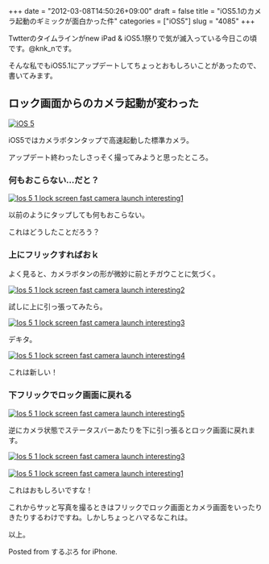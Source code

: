 +++
date = "2012-03-08T14:50:26+09:00"
draft = false
title = "iOS5.1のカメラ起動のギミックが面白かった件"
categories = ["iOS5"]
slug = "4085"
+++

Twtterのタイムラインがnew iPad & iOS5.1祭りで気が滅入っている今日この頃です。@knk_nです。

そんな私でもiOS5.1にアップデートしてちょっとおもしろいことがあったので、書いてみます。<!--more--><h2>ロック画面からのカメラ起動が変わった</h2>

<a href="http://www.flickr.com/photos/82298325@N00/5807908434/" title="iOS 5 by The Next Web, on Flickr" target="_blank"><img class="flickr_photo" src="http://farm3.static.flickr.com/2717/5807908434_88e2c961c6_z.jpg" alt="iOS 5" /></a>

iOS5ではカメラボタンタップで高速起動した標準カメラ。

アップデート終わったしさっそく撮ってみようと思ったところ。

<h3>何もおこらない…だと？</h3>

<div class="center"><a href="http://knk-n.com.s3-website-ap-northeast-1.amazonaws.com/images/2012/03/ios_5-1_lock_screen_fast_camera_launch_interesting1.jpg" title="Ios 5 1 lock screen fast camera launch interesting1"><img src="http://knk-n.com.s3-website-ap-northeast-1.amazonaws.com/images/2012/03/ios_5-1_lock_screen_fast_camera_launch_interesting1.jpg" alt="Ios 5 1 lock screen fast camera launch interesting1" title="ios_5-1_lock_screen_fast_camera_launch_interesting1.jpg" /></a></div>

以前のようにタップしても何もおこらない。

これはどうしたことだろう？

<h3>上にフリックすればおｋ</h3>

よく見ると、カメラボタンの形が微妙に前とチガウことに気づく。

<div class="center"><a href="http://knk-n.com.s3-website-ap-northeast-1.amazonaws.com/images/2012/03/ios_5-1_lock_screen_fast_camera_launch_interesting2.jpg" title="Ios 5 1 lock screen fast camera launch interesting2"><img src="http://knk-n.com.s3-website-ap-northeast-1.amazonaws.com/images/2012/03/ios_5-1_lock_screen_fast_camera_launch_interesting2.jpg" alt="Ios 5 1 lock screen fast camera launch interesting2" title="ios_5-1_lock_screen_fast_camera_launch_interesting2.jpg" /></a></div>

試しに上に引っ張ってみたら。

<div class="center"><a href="http://knk-n.com.s3-website-ap-northeast-1.amazonaws.com/images/2012/03/ios_5-1_lock_screen_fast_camera_launch_interesting3.jpg" title="Ios 5 1 lock screen fast camera launch interesting3"><img src="http://knk-n.com.s3-website-ap-northeast-1.amazonaws.com/images/2012/03/ios_5-1_lock_screen_fast_camera_launch_interesting3.jpg" alt="Ios 5 1 lock screen fast camera launch interesting3" title="ios_5-1_lock_screen_fast_camera_launch_interesting3.jpg" /></a></div>

デキタ。

<div class="center"><a href="http://knk-n.com.s3-website-ap-northeast-1.amazonaws.com/images/2012/03/ios_5-1_lock_screen_fast_camera_launch_interesting4.jpg" title="Ios 5 1 lock screen fast camera launch interesting4"><img src="http://knk-n.com.s3-website-ap-northeast-1.amazonaws.com/images/2012/03/ios_5-1_lock_screen_fast_camera_launch_interesting4.jpg" alt="Ios 5 1 lock screen fast camera launch interesting4" title="ios_5-1_lock_screen_fast_camera_launch_interesting4.jpg" /></a></div>

これは新しい！

<h3>下フリックでロック画面に戻れる</h3>

<div class="center"><a href="http://knk-n.com.s3-website-ap-northeast-1.amazonaws.com/images/2012/03/ios_5-1_lock_screen_fast_camera_launch_interesting5.jpg" title="Ios 5 1 lock screen fast camera launch interesting5"><img src="http://knk-n.com.s3-website-ap-northeast-1.amazonaws.com/images/2012/03/ios_5-1_lock_screen_fast_camera_launch_interesting5.jpg" alt="Ios 5 1 lock screen fast camera launch interesting5" title="ios_5-1_lock_screen_fast_camera_launch_interesting5.jpg" /></a></div>

逆にカメラ状態でステータスバーあたりを下に引っ張るとロック画面に戻れます。

<div class="center"><a href="http://knk-n.com.s3-website-ap-northeast-1.amazonaws.com/images/2012/03/ios_5-1_lock_screen_fast_camera_launch_interesting3.jpg" title="Ios 5 1 lock screen fast camera launch interesting3"><img src="http://knk-n.com.s3-website-ap-northeast-1.amazonaws.com/images/2012/03/ios_5-1_lock_screen_fast_camera_launch_interesting3.jpg" alt="Ios 5 1 lock screen fast camera launch interesting3" title="ios_5-1_lock_screen_fast_camera_launch_interesting3.jpg" /></a></div>
<br />
<div class="center"><a href="http://knk-n.com.s3-website-ap-northeast-1.amazonaws.com/images/2012/03/ios_5-1_lock_screen_fast_camera_launch_interesting1.jpg" title="Ios 5 1 lock screen fast camera launch interesting1"><img src="http://knk-n.com.s3-website-ap-northeast-1.amazonaws.com/images/2012/03/ios_5-1_lock_screen_fast_camera_launch_interesting1.jpg" alt="Ios 5 1 lock screen fast camera launch interesting1" title="ios_5-1_lock_screen_fast_camera_launch_interesting1.jpg" /></a></div>

これはおもしろいですな！

これからサッと写真を撮るときはフリックでロック画面とカメラ画面をいったりきたりするわけですね。しかしちょっとハマるなこれは。

以上。

Posted from するぷろ for iPhone.
